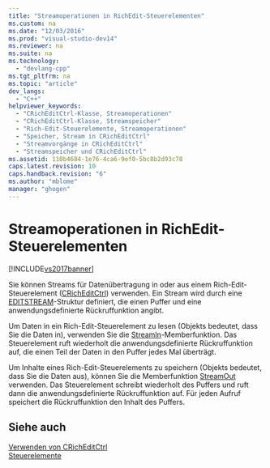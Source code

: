 ```yaml
---
title: "Streamoperationen in RichEdit-Steuerelementen"
ms.custom: na
ms.date: "12/03/2016"
ms.prod: "visual-studio-dev14"
ms.reviewer: na
ms.suite: na
ms.technology: 
  - "devlang-cpp"
ms.tgt_pltfrm: na
ms.topic: "article"
dev_langs: 
  - "C++"
helpviewer_keywords: 
  - "CRichEditCtrl-Klasse, Streamoperationen"
  - "CRichEditCtrl-Klasse, Streamspeicher"
  - "Rich-Edit-Steuerelemente, Streamoperationen"
  - "Speicher, Stream in CRichEditCtrl"
  - "Streamvorgänge in CRichEditCtrl"
  - "Streamspeicher und CRichEditCtrl"
ms.assetid: 110b4684-1e76-4ca6-9ef0-5bc8b2d93c78
caps.latest.revision: 10
caps.handback.revision: "6"
ms.author: "mblome"
manager: "ghogen"
---
```

# Streamoperationen in RichEdit-Steuerelementen
[!INCLUDE[vs2017banner](../assembler/inline/includes/vs2017banner.md)]

Sie können Streams für Datenübertragung in oder aus einem Rich\-Edit\-Steuerelement \([CRichEditCtrl](../mfc/reference/cricheditctrl-class.md)\) verwenden.  Ein Stream wird durch eine [EDITSTREAM](http://msdn.microsoft.com/library/windows/desktop/bb787891)\-Struktur definiert, die einen Puffer und eine anwendungsdefinierte Rückruffunktion angibt.  
  
 Um Daten in ein Rich\-Edit\-Steuerelement zu lesen \(Objekts bedeutet, dass Sie die Daten in\), verwenden Sie die [StreamIn](../Topic/CRichEditCtrl::StreamIn.md)\-Memberfunktion.  Das Steuerelement ruft wiederholt die anwendungsdefinierte Rückruffunktion auf, die einen Teil der Daten in den Puffer jedes Mal überträgt.  
  
 Um Inhalte eines Rich\-Edit\-Steuerelements zu speichern \(Objekts bedeutet, dass Sie die Daten aus\), können Sie die Memberfunktion [StreamOut](../Topic/CRichEditCtrl::StreamOut.md) verwenden.  Das Steuerelement schreibt wiederholt des Puffers und ruft dann die anwendungsdefinierte Rückruffunktion auf.  Für jeden Aufruf speichert die Rückruffunktion den Inhalt des Puffers.  
  
## Siehe auch  
 [Verwenden von CRichEditCtrl](../mfc/using-cricheditctrl.md)   
 [Steuerelemente](../mfc/controls-mfc.md)